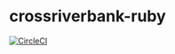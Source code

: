 # crossriverbank-ruby

[![CircleCI](https://circleci.com/gh/crossriverbank/crossriver-ruby.svg?style=svg&circle-token=ad60b6d6a3098efc2329c6c2d7c50b4f5d4d3e9e)](https://circleci.com/gh/crossriverbank/crossriver-ruby)
